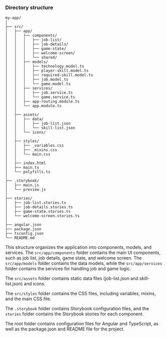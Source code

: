 ### Directory structure

```
my-app/
│
├── src/
│   ├── app/
│   │   ├── components/
│   │   │   ├── job-list/
│   │   │   ├── job-details/
│   │   │   ├── game-state/
│   │   │   ├── welcome-screen/
│   │   │   └── shared/
│   │   ├── models/
│   │   │   ├── technology.model.ts
│   │   │   ├── player-skill.model.ts
│   │   │   ├── required-skill.model.ts
│   │   │   ├── job.model.ts
│   │   │   └── game.model.ts
│   │   ├── services/
│   │   │   ├── job.service.ts
│   │   │   └── game.service.ts
│   │   ├── app-routing.module.ts
│   │   └── app.module.ts
│   │
│   ├── assets/
│   │   ├── data/
│   │   │   ├── job-list.json
│   │   │   └── skill-list.json
│   │   └── icons/
│   │
│   ├── styles/
│   │   ├── _variables.css
│   │   ├── _mixins.css
│   │   └── main.css
│   │
│   ├── index.html
│   ├── main.ts
│   └── polyfills.ts
│
├── .storybook/
│   ├── main.js
│   └── preview.js
│
├── stories/
│   ├── job-list.stories.ts
│   ├── job-details.stories.ts
│   ├── game-state.stories.ts
│   └── welcome-screen.stories.ts
│
├── angular.json
├── package.json
├── tsconfig.json
└── README.md
```

This structure organizes the application into components, models, and services. The `src/app/components` folder contains the main UI components, such as job list, job details, game state, and welcome screen. The `src/app/models` folder contains the data models, while the `src/app/services` folder contains the services for handling job and game logic.

The `src/assets` folder contains static data files (job-list.json and skill-list.json) and icons.

The `src/styles` folder contains the CSS files, including variables, mixins, and the main CSS file.

The `.storybook` folder contains Storybook configuration files, and the `stories` folder contains the Storybook stories for each component.

The root folder contains configuration files for Angular and TypeScript, as well as the package.json and README file for the project.